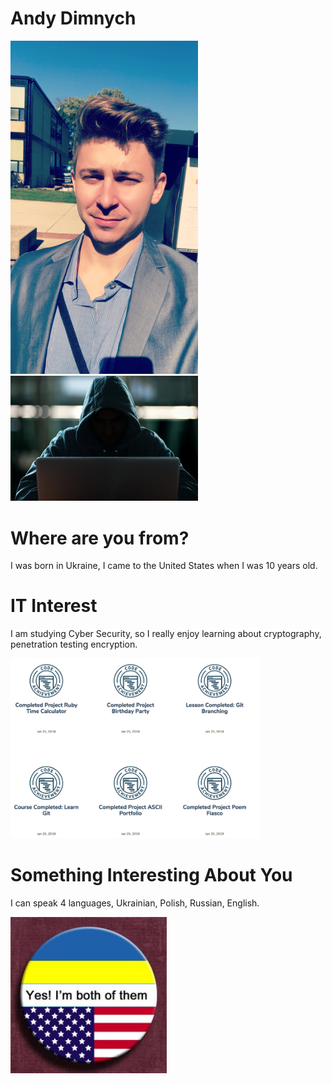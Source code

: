 # Andy Dimnych

<img src="images/Andy.jpg" width="300">

<img src="images/black_hat.jpg" width="300">
      
# Where are you from?

I was born in Ukraine, I came to the United States when I was 10 years old.

# IT Interest

I am studying Cyber Security, so I really enjoy learning about cryptography, penetration testing encryption. 

<img src="images/Badges.jpg" width="400">

# Something Interesting About You

I can speak 4 languages, Ukrainian, Polish, Russian, English.

<img src="images/Ukrainian_American.jpg" width="250">

